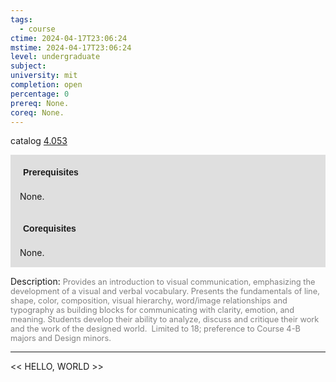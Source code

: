 ```yaml
---
tags:
  - course
ctime: 2024-04-17T23:06:24
mstime: 2024-04-17T23:06:24
level: undergraduate
subject: 
university: mit
completion: open
percentage: 0
prereq: None.
coreq: None.
---
```


catalog [4.053](http://student.mit.edu/catalog/m4a.html#4.053)

<span style="display: block; padding: 15px; background-color: rgb(100, 100, 100, 0.2);"><font id="m_prereq3021_0" style="display: block; font-family: Arial, sans-serif; font-weight: bold; padding: 5px">Prerequisites</font><br><span id="prereq3021_0">None.</span></span>
<span style="display: block; padding: 15px; background-color: rgb(100, 100, 100, 0.2);"><font id="m_coreq3021_0" style="display: block; font-family: Arial, sans-serif; font-weight: bold; padding: 5px">Corequisites</font><br><span id="coreq3021_0">None.</span></span>

<font style="">Description:</font>
<font style="color: grey; font-size: 0.8rem;">Provides an introduction to visual communication, emphasizing the development of a visual and verbal vocabulary. Presents the fundamentals of line, shape, color, composition, visual hierarchy, word/image relationships and typography as building blocks for communicating with clarity, emotion, and meaning. Students develop their ability to analyze, discuss and critique their work and the work of the designed world.  Limited to 18; preference to Course 4-B majors and Design minors.</font>



---

<< HELLO, WORLD >>
